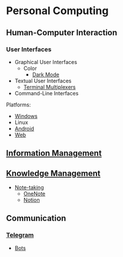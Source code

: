 # Personal Computing
## Human-Computer Interaction
### User Interfaces
- Graphical User Interfaces
  - Color
    - [Dark Mode](UI/GUI/Color/Dark%20Mode.md)
- Textual User Interfaces
  - [Terminal Multiplexers](UI/TUI/Terminal%20Multiplexers.md)
- Command-Line Interfaces

Platforms:
- [Windows](https://github.com/Chaoses-Ib/Windows#user-interfaces)
- Linux
- [Android](https://github.com/Chaoses-Ib/Linux#gui)
- [Web](https://github.com/Chaoses-Ib/Web)

## [Information Management](Information%20Management/README.md)

## [Knowledge Management](Knowledge%20Management/README.md)
- [Note-taking](Knowledge%20Management/Note-taking/README.md)
  - [OneNote](Knowledge%20Management/Note-taking/OneNote/README.md)
  - [Notion](Knowledge%20Management/Note-taking/Notion/README.md)

## Communication
### [Telegram](Communication/Telegram/README.md)
- [Bots](Communication/Telegram/Bots.md)